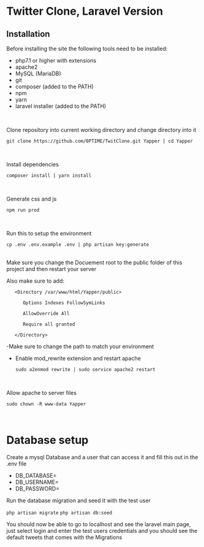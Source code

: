 # Twitter Clone, Laravel Version

## Installation
Before installing the site the following tools need to be installed:
- php7.1 or higher with extensions
- apache2
- MySQL (MariaDB)
- git
- composer (added to the PATH)
- npm
- yarn
- laravel installer (added to the PATH)

<br/>

Clone repository into current working directory and change directory into it

`git clone https://github.com/0PTIME/TwitClone.git Yapper | cd Yapper`

<br>

Install dependencies

`composer install | yarn install`

<br>

Generate css and js

`npm run prod`

<br>

Run this to setup the environment

`cp .env .env.example .env | php artisan key:generate`

<br>
Make sure you change the Docuement root to the public folder of this project and then restart your server

Also make sure to add:

```
   <Directory /var/www/html/Yapper/public>

      Options Indexes FollowSymLinks

      AllowOverride All

      Require all granted

   </Directory>
```
-Make sure to change the path to match your environment


- Enable mod_rewrite extension and restart apache

   `sudo a2enmod rewrite | sudo service apache2 restart`

<br>

Allow apache to server files

`sudo chown -R www-data Yapper`

<br>

# Database setup

Create a mysql Database and a user that can access it and fill this out in the .env file

- DB_DATABASE=
- DB_USERNAME=
- DB_PASSWORD=

Run the database migration and seed it with the test user

`php artisan migrate`
`php artisan db:seed`

You should now be able to go to localhost and see the laravel main page, just select login and enter the test users credentials and you should see the default tweets that comes with the Migrations

